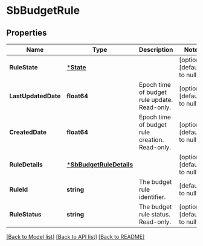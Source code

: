 # SbBudgetRule

## Properties
Name | Type | Description | Notes
------------ | ------------- | ------------- | -------------
**RuleState** | [***State**](state.md) |  | [optional] [default to null]
**LastUpdatedDate** | **float64** | Epoch time of budget rule update. Read-only. | [optional] [default to null]
**CreatedDate** | **float64** | Epoch time of budget rule creation. Read-only. | [optional] [default to null]
**RuleDetails** | [***SbBudgetRuleDetails**](SBBudgetRuleDetails.md) |  | [optional] [default to null]
**RuleId** | **string** | The budget rule identifier. | [default to null]
**RuleStatus** | **string** | The budget rule status. Read-only. | [optional] [default to null]

[[Back to Model list]](../README.md#documentation-for-models) [[Back to API list]](../README.md#documentation-for-api-endpoints) [[Back to README]](../README.md)

